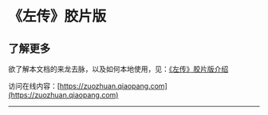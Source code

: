 # 《左传》胶片版

## 了解更多

欲了解本文档的来龙去脉，以及如何本地使用，见：[《左传》胶片版介绍](https://github.com/tyrchen/zuozhuan)

访问在线内容：[https://zuozhuan.qiaopang.com](https://zuozhuan.qiaopang.com)

---
